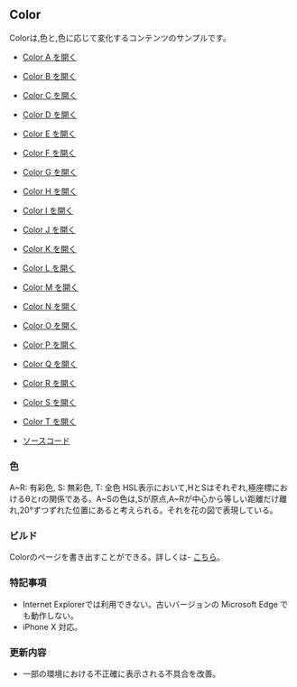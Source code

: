 ## Color

Colorは,色と,色に応じて変化するコンテンツのサンプルです。

- [Color A を開く](https://akimikimikimikimikimikimika.github.io/Color/Color-A/ "Color A")
- [Color B を開く](https://akimikimikimikimikimikimika.github.io/Color/Color-B/ "Color B")
- [Color C を開く](https://akimikimikimikimikimikimika.github.io/Color/Color-C/ "Color C")
- [Color D を開く](https://akimikimikimikimikimikimika.github.io/Color/Color-D/ "Color D")
- [Color E を開く](https://akimikimikimikimikimikimika.github.io/Color/Color-E/ "Color E")
- [Color F を開く](https://akimikimikimikimikimikimika.github.io/Color/Color-F/ "Color F")
- [Color G を開く](https://akimikimikimikimikimikimika.github.io/Color/Color-G/ "Color G")
- [Color H を開く](https://akimikimikimikimikimikimika.github.io/Color/Color-H/ "Color H")
- [Color I を開く](https://akimikimikimikimikimikimika.github.io/Color/Color-I/ "Color I")
- [Color J を開く](https://akimikimikimikimikimikimika.github.io/Color/Color-J/ "Color J")
- [Color K を開く](https://akimikimikimikimikimikimika.github.io/Color/Color-K/ "Color K")
- [Color L を開く](https://akimikimikimikimikimikimika.github.io/Color/Color-L/ "Color L")
- [Color M を開く](https://akimikimikimikimikimikimika.github.io/Color/Color-M/ "Color M")
- [Color N を開く](https://akimikimikimikimikimikimika.github.io/Color/Color-N/ "Color N")
- [Color O を開く](https://akimikimikimikimikimikimika.github.io/Color/Color-O/ "Color O")
- [Color P を開く](https://akimikimikimikimikimikimika.github.io/Color/Color-P/ "Color P")
- [Color Q を開く](https://akimikimikimikimikimikimika.github.io/Color/Color-Q/ "Color Q")
- [Color R を開く](https://akimikimikimikimikimikimika.github.io/Color/Color-R/ "Color R")
- [Color S を開く](https://akimikimikimikimikimikimika.github.io/Color/Color-S/ "Color S")
- [Color T を開く](https://akimikimikimikimikimikimika.github.io/Color/Color-T/ "Color T")

- [ソースコード](https://github.com/akimikimikimikimikimikimika/Color/ "ソースコード")


### 色
A\~R: 有彩色, S: 無彩色, T: 全色
HSL表示において,HとSはそれぞれ,極座標におけるθとrの関係である。A\~Sの色は,Sが原点,A\~Rが中心から等しい距離だけ離れ,20°ずつずれた位置にあると考えられる。それを花の図で表現している。

### ビルド
Colorのページを書き出すことができる。詳しくは- [こちら](https://github.com/akimikimikimikimikimikimika/Color/blob/master/Build/README.md "ビルド")。

### 特記事項
- Internet Explorerでは利用できない。古いバージョンの Microsoft Edge でも動作しない。
- iPhone X 対応。

### 更新内容
- 一部の環境における不正確に表示される不具合を改善。
